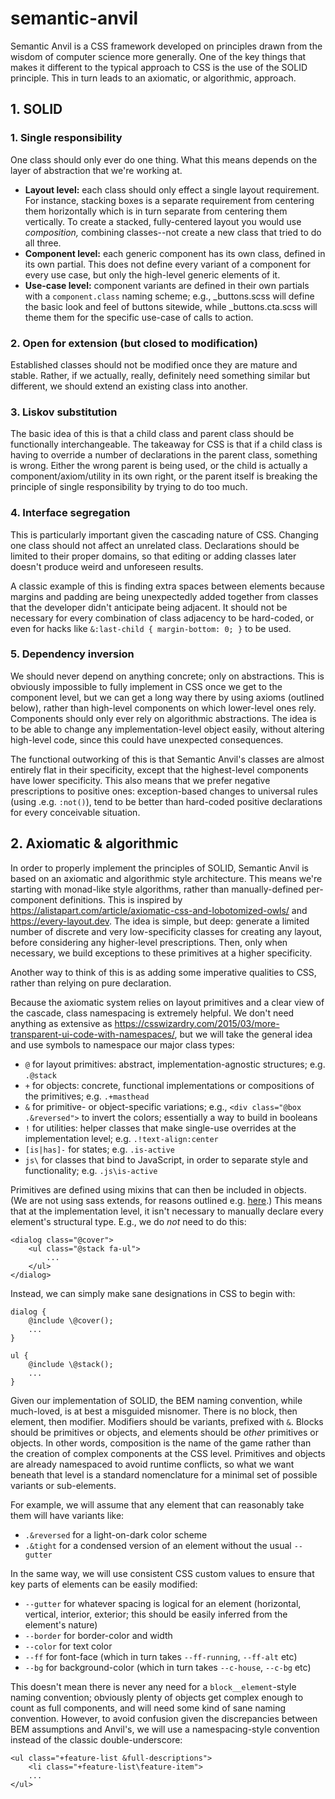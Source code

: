 # semantic-anvil

Semantic Anvil is a CSS framework developed on principles drawn from the wisdom of computer science more generally. One of the key things that makes it different to the typical approach to CSS is the use of the SOLID principle. This in turn leads to an axiomatic, or algorithmic, approach.

## 1. SOLID

### 1. Single responsibility

One class should only ever do one thing. What this means depends on the layer of abstraction that we're working at. 

* **Layout level:** each class should only effect a single layout requirement. For instance, stacking boxes is a separate requirement from centering them horizontally which is in turn separate from centering them vertically. To create a stacked, fully-centered layout you would use _composition,_ combining classes--not create a new class that tried to do all three.
* **Component level:** each generic component has its own class, defined in its own partial. This does not define every variant of a component for every use case, but only the high-level generic elements of it.
* **Use-case level:** component variants are defined in their own partials with a `component.class` naming scheme; e.g., _buttons.scss will define the basic look and feel of buttons sitewide, while _buttons.cta.scss will theme them for the specific use-case of calls to action.

### 2. Open for extension (but closed to modification)

Established classes should not be modified once they are mature and stable. Rather, if we actually, really, definitely need something similar but different, we should extend an existing class into another.

### 3. Liskov substitution

The basic idea of this is that a child class and parent class should be functionally interchangeable. The takeaway for CSS is that if a child class is having to override a number of declarations in the parent class, something is wrong. Either the wrong parent is being used, or the child is actually a component/axiom/utility in its own right, or the parent itself is breaking the principle of single responsibility by trying to do too much.

### 4. Interface segregation

This is particularly important given the cascading nature of CSS. Changing one class should not affect an unrelated class. Declarations should be limited to their proper domains, so that editing or adding classes later doesn't produce weird and unforeseen results.

A classic example of this is finding extra spaces between elements because margins and padding are being unexpectedly added together from classes that the developer didn't anticipate being adjacent. It should not be necessary for every combination of class adjacency to be hard-coded, or even for hacks like `&:last-child { margin-bottom: 0; }` to be used.

### 5. Dependency inversion

We should never depend on anything concrete; only on abstractions. This is obviously impossible to fully implement in CSS once we get to the component level, but we can get a long way there by using axioms (outlined below), rather than high-level components on which lower-level ones rely. Components should only ever rely on algorithmic abstractions. The idea is to be able to change any implementation-level object easily, without altering high-level code, since this could have unexpected consequences.

The functional outworking of this is that Semantic Anvil's classes are almost entirely flat in their specificity, except that the highest-level components have lower specificity. This also means that we prefer negative prescriptions to positive ones: exception-based changes to universal rules (using .e.g. `:not()`), tend to be better than hard-coded positive declarations for every conceivable situation.

## 2. Axiomatic & algorithmic

In order to properly implement the principles of SOLID, Semantic Anvil is based on an axiomatic and algorithmic style architecture. This means we're starting with monad-like style algorithms, rather than manually-defined per-component definitions. This is inspired by https://alistapart.com/article/axiomatic-css-and-lobotomized-owls/ and https://every-layout.dev. The idea is simple, but deep: generate a limited number of discrete and very low-specificity classes for creating any layout, before considering any higher-level prescriptions. Then, only when necessary, we build exceptions to these primitives at a higher specificity.

Another way to think of this is as adding some imperative qualities to CSS, rather than relying on pure declaration.

Because the axiomatic system relies on layout primitives and a clear view of the cascade, class namespacing is extremely helpful. We don't need anything as extensive as https://csswizardry.com/2015/03/more-transparent-ui-code-with-namespaces/, but we will take the general idea and use symbols to namespace our major class types:

 - `@` for layout primitives: abstract, implementation-agnostic structures; e.g. `.@stack`
  - `+` for objects: concrete, functional implementations or compositions of the primitives; e.g. `.+masthead`
  - `&` for primitive- or object-specific variations; e.g., `<div class="@box .&reversed">` to invert the colors; essentially a way to build in booleans
 - `!` for utilities: helper classes that make single-use overrides at the implementation level; e.g. `.!text-align:center`
 - `[is|has]-` for states; e.g. `.is-active`
 - `js\` for classes that bind to JavaScript, in order to separate style and functionality; e.g. `.js\is-active`

Primitives are defined using mixins that can then be included in objects. (We are not using sass extends, for reasons outlined e.g. [here](https://tech.bellycard.com/blog/sass-mixins-vs-extends-the-data/).) This means that at the implementation level, it isn't necessary to manually declare every element's structural type. E.g., we do _not_ need to do this:
```
<dialog class="@cover">
	<ul class="@stack fa-ul">
		...
	</ul>
</dialog>
```
Instead, we can simply make sane designations in CSS to begin with:
```
dialog {
	@include \@cover(); 
	...
}

ul {
	@include \@stack();
	...
}
```
Given our implementation of SOLID, the BEM naming convention, while much-loved, is at best a misguided misnomer. There is no block, then element, then modifier. Modifiers should be variants, prefixed with `&`. Blocks should be primitives or objects, and elements should be _other_ primitives or objects. In other words, composition is the name of the game rather than the creation of complex components at the CSS level. Primitives and objects are already namespaced to avoid runtime conflicts, so what we want beneath that level is a standard nomenclature for a minimal set of possible variants or sub-elements.

For example, we will assume that any element that can reasonably take them will have variants like:

 - `.&reversed` for a light-on-dark color scheme
 - `.&tight` for a condensed version of an element without the usual `--gutter`

In the same way, we will use consistent CSS custom values to ensure that key parts of elements can be easily modified:

 - `--gutter` for whatever spacing is logical for an element (horizontal, vertical, interior, exterior; this should be easily inferred from the element's nature)
 - `--border` for border-color and width
 - `--color` for text color
 - `--ff` for font-face (which in turn takes `--ff-running`, `--ff-alt` etc)
 - `--bg` for background-color (which in turn takes `--c-house`, `--c-bg` etc)

This doesn't mean there is never any need for a `block__element`-style naming convention; obviously plenty of objects get complex enough to count as full components, and will need some kind of sane naming convention. However, to avoid confusion given the discrepancies between BEM assumptions and Anvil's, we will use a namespacing-style convention instead of the classic double-underscore:

```
<ul class="+feature-list &full-descriptions">
	<li class="+feature-list\feature-item">
	...
</ul>
```
